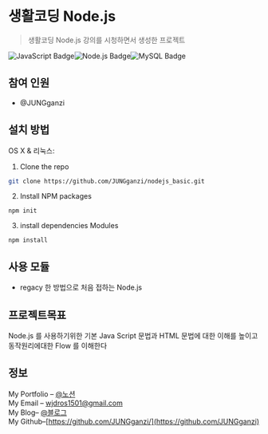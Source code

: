 # 생활코딩 Node.js
> 생활코딩 Node.js 강의를 시청하면서 생성한 프로젝트

![JavaScript Badge](http://img.shields.io/badge/-JavaScript%20-F7DF1E?style=flat-square&logo=JavaScript&logoColor=white)![Node.js Badge](http://img.shields.io/badge/Node.js-339933?style=flat-square&logo=Node.js&logoColor=white)![MySQL Badge](http://img.shields.io/badge/MySQL-4479A1?style=flat-square&logo=MySQL&logoColor=white)



## 참여 인원
-  @JUNGganzi
## 설치 방법

OS X & 리눅스:
1. Clone the repo
```sh
git clone https://github.com/JUNGganzi/nodejs_basic.git
```
2.  Install NPM packages 
```
npm init
```
3. install dependencies Modules
```
npm install
```

## 사용 모듈
- regacy 한 방법으로 처음 접하는 Node.js
## 프로젝트목표
Node.js 를 사용하기위한 
기본 Java Script 문법과 HTML 문법에 대한 이해를 높이고
동작원리에대한 Flow 를 이해한다

## 정보

My Portfolio – [@노션](https://www.notion.so/Hello-I-m-Louis-6ec5e3f6bde04aa89dd19509654ef465)  
My Email – wjdros1501@gmail.com  
My Blog– [@블로그](https://ganzicoder.tistory.com/)  
My Github–[https://github.com/JUNGganzi/](https://github.com/JUNGganzi)
